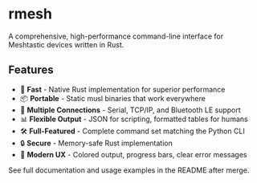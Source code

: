 # rmesh

A comprehensive, high-performance command-line interface for Meshtastic devices written in Rust.

## Features

- 🚀 **Fast** - Native Rust implementation for superior performance
- 📦 **Portable** - Static musl binaries that work everywhere
- 🔌 **Multiple Connections** - Serial, TCP/IP, and Bluetooth LE support
- 📊 **Flexible Output** - JSON for scripting, formatted tables for humans
- 🛠️ **Full-Featured** - Complete command set matching the Python CLI
- 🔒 **Secure** - Memory-safe Rust implementation
- 🎨 **Modern UX** - Colored output, progress bars, clear error messages

See full documentation and usage examples in the README after merge.